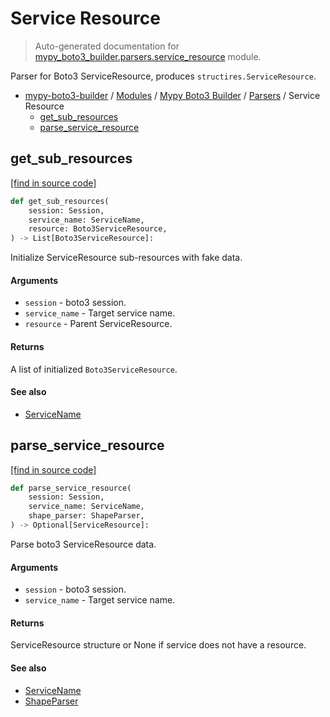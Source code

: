 # Service Resource

> Auto-generated documentation for [mypy_boto3_builder.parsers.service_resource](https://github.com/vemel/mypy_boto3_builder/blob/master/mypy_boto3_builder/parsers/service_resource.py) module.

Parser for Boto3 ServiceResource, produces `structires.ServiceResource`.

- [mypy-boto3-builder](../../README.md#mypy_boto3_builder) / [Modules](../../MODULES.md#mypy-boto3-builder-modules) / [Mypy Boto3 Builder](../index.md#mypy-boto3-builder) / [Parsers](index.md#parsers) / Service Resource
    - [get_sub_resources](#get_sub_resources)
    - [parse_service_resource](#parse_service_resource)

## get_sub_resources

[[find in source code]](https://github.com/vemel/mypy_boto3_builder/blob/master/mypy_boto3_builder/parsers/service_resource.py#L97)

```python
def get_sub_resources(
    session: Session,
    service_name: ServiceName,
    resource: Boto3ServiceResource,
) -> List[Boto3ServiceResource]:
```

Initialize ServiceResource sub-resources with fake data.

#### Arguments

- `session` - boto3 session.
- `service_name` - Target service name.
- `resource` - Parent ServiceResource.

#### Returns

A list of initialized `Boto3ServiceResource`.

#### See also

- [ServiceName](../service_name.md#servicename)

## parse_service_resource

[[find in source code]](https://github.com/vemel/mypy_boto3_builder/blob/master/mypy_boto3_builder/parsers/service_resource.py#L25)

```python
def parse_service_resource(
    session: Session,
    service_name: ServiceName,
    shape_parser: ShapeParser,
) -> Optional[ServiceResource]:
```

Parse boto3 ServiceResource data.

#### Arguments

- `session` - boto3 session.
- `service_name` - Target service name.

#### Returns

ServiceResource structure or None if service does not have a resource.

#### See also

- [ServiceName](../service_name.md#servicename)
- [ShapeParser](shape_parser.md#shapeparser)
